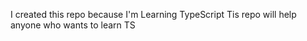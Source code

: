 I created this repo because I'm Learning TypeScript Tis repo will help anyone who wants to learn TS

